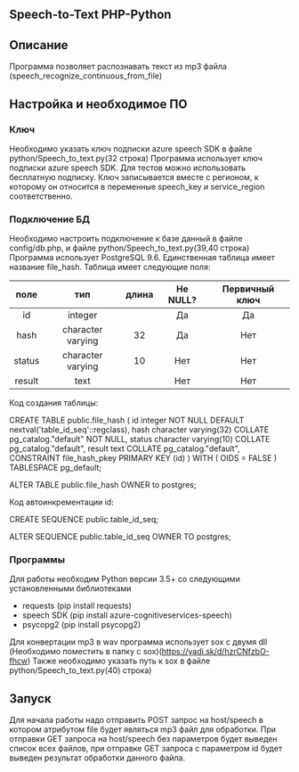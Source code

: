 Speech-to-Text PHP-Python
---
## Описание
Программа позволяет распознавать текст из mp3 файла (speech_recognize_continuous_from_file)

## Настройка и необходимое ПО

### Ключ
Необходимо указать ключ подписки azure speech SDK в файле python/Speech_to_text.py(32 строка)
Программа использует ключ подписки azure speech SDK. Для тестов можно использовать бесплатную подписку. Ключ записывается вместе с регионом, к которому он относится в переменные speech_key и service_region соответственно.

### Подключение БД
Необходимо настроить подключение к базе данный в файле config/db.php, и файле python/Speech_to_text.py(39,40 строка)
Программа использует PostgreSQL 9.6. Единственная таблица имеет название file_hash. 
Таблица имеет следующие поля:

| поле | тип | длина | Не NULL? | Первичный ключ |
| :---: | :---: | :---: | :---: | :---: |
| id     | integer           |       | Да       | Да             |
| hash   | character varying | 32    | Да       | Нет            |
| status | character varying | 10    | Нет      | Нет            |
| result | text              |       | Нет      | Нет            |

Код создания таблицы:

  CREATE TABLE public.file_hash
  (
      id integer NOT NULL DEFAULT nextval('table_id_seq'::regclass),
      hash character varying(32) COLLATE pg_catalog."default" NOT NULL,
      status character varying(10) COLLATE pg_catalog."default",
      result text COLLATE pg_catalog."default",
      CONSTRAINT file_hash_pkey PRIMARY KEY (id)
  )
  WITH (
      OIDS = FALSE
  )
  TABLESPACE pg_default;
  
  ALTER TABLE public.file_hash
      OWNER to postgres;

Код автоинкрементации id:

  CREATE SEQUENCE public.table_id_seq;
  
  ALTER SEQUENCE public.table_id_seq
      OWNER TO postgres;

### Программы
Для работы необходим Python версии 3.5+ со следующими установленными библиотеками <br>
- requests 
  (pip install requests)
- speech SDK 
  (pip install azure-cognitiveservices-speech)
- psycopg2
  (pip install psycopg2)

Для конвертации mp3 в wav программа использует sox с двумя dll (Необходимо поместить в папку с sox)(https://yadi.sk/d/hzrCNfzbO-fhcw)
Также необходимо указать путь к sox в файле python/Speech_to_text.py(40) строка)

## Запуск
Для начала работы надо отправить POST запрос на host/speech в котором атрибутом file будет являться mp3 файл для обработки.
При отправки GET запроса на host/speech без параметров будет выведен список всех файлов, при отправке GET запроса с параметром id будет выведен результат обработки данного файла.